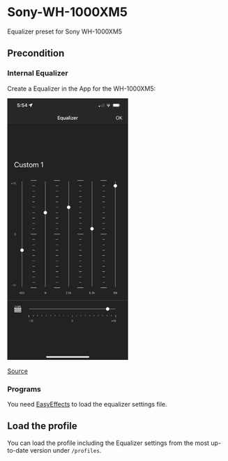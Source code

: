 # Sony-WH-1000XM5
Equalizer preset for Sony WH-1000XM5


## Precondition

### Internal Equalizer

Create a Equalizer in the App for the WH-1000XM5:

<img src="HC2xyMQ.png" alt="App Equalizer Settings" height="600"/>

[Source](https://www.reddit.com/r/SonyHeadphones/comments/14plfz0/wh1000xm5_a_guide_for_maximizing_audio_quality/)

### Programs

You need [EasyEffects](https://github.com/wwmm/easyeffects) to load the equalizer settings file.

## Load the profile 

You can load the profile including the Equalizer settings from the most up-to-date version under `/profiles`.
